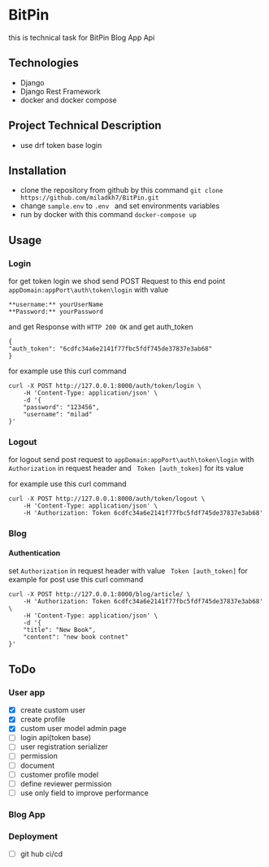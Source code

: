 # BitPin
this is technical task for BitPin
Blog App Api

## Technologies
* Django
* Django Rest Framework
* docker and docker compose 


## Project Technical Description
* use drf token base login 


## Installation
* clone the repository from github by this command
 `git clone https://github.com/miladkh7/BitPin.git `
* change `sample.env` to `.env ` and set environments variables
* run by docker with this command `docker-compose up`

## Usage
### Login
for get token login we shod send POST Request to this end point `appDomain:appPort\auth\token\login`
with value

    **username:** yourUserName
    **Password:** yourPassword
and get Response with `HTTP 200 OK` and get auth_token

    {
    "auth_token": "6cdfc34a6e2141f77fbc5fdf745de37837e3ab68"
    }
for example use this curl command
```
curl -X POST http://127.0.0.1:8000/auth/token/login \
    -H 'Content-Type: application/json' \
    -d '{
    "password": "123456",
    "username": "milad"
}'
```
### Logout
for logout send post request to `appDomain:appPort\auth\token\login`
with  `Authorization` in request header and ` Token [auth_token]` for its value

for example use this curl command
```
curl -X POST http://127.0.0.1:8000/auth/token/logout \
    -H 'Content-Type: application/json' \
    -H 'Authorization: Token 6cdfc34a6e2141f77fbc5fdf745de37837e3ab68'
```

### Blog
#### Authentication
set `Authorization` in request header with value ` Token [auth_token]`
for example for post use this curl command
```
curl -X POST http://127.0.0.1:8000/blog/article/ \
    -H 'Authorization: Token 6cdfc34a6e2141f77fbc5fdf745de37837e3ab68' \
    -H 'Content-Type: application/json' \
    -d '{
    "title": "New Book",
    "content": "new book contnet"
}'
```


## ToDo
### User app
 - [x] create custom user
 - [x] create profile 
 - [x] custom user model admin page
 - [ ] login api(token base)
 - [ ] user registration serializer
 - [ ] permission
 - [ ] document
 - [ ] customer profile model
 - [ ] define reviewer permission
 - [ ] use only field to improve performance

### Blog App


### Deployment
 - [ ] git hub ci/cd